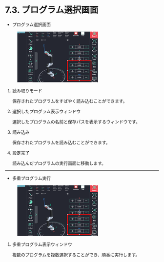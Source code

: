 # 7.3. プログラム選択画面

* プログラム選択画面

<figure><img src="../.gitbook/assets/그림6.png" alt=""><figcaption></figcaption></figure>



1.  読み取りモード

    保存されたプログラムをすばやく読み込むことができます。
2.  選択したプログラム表示ウィンドウ

    選択したプログラムの名前と保存パスを表示するウィンドウです。
3.  読み込み

    保存されたプログラムを読み込むことができます。
4.  設定完了

    読み込んだプログラムの実行画面に移動します。

***

* 多重プログラム実行

<figure><img src="../.gitbook/assets/그림6.png" alt=""><figcaption></figcaption></figure>

1.  多重プログラム表示ウィンドウ

    複数のプログラムを複数選択することができ、順番に実行します。

